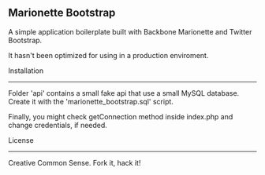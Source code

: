 Marionette Bootstrap
-------------------

A simple application boilerplate built with Backbone Marionette and Twitter Bootstrap.

It hasn't been optimized for using in a production enviroment.

Installation
____________

Folder 'api' contains a small fake api that use a small MySQL database. Create it with the 'marionette_bootstrap.sql' script.

Finally, you might check getConnection method inside index.php and change credentials, if needed.


License
_______
Creative Common Sense. Fork it, hack it!